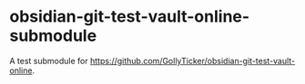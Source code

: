 # obsidian-git-test-vault-online-submodule

A test submodule for https://github.com/GollyTicker/obsidian-git-test-vault-online.
